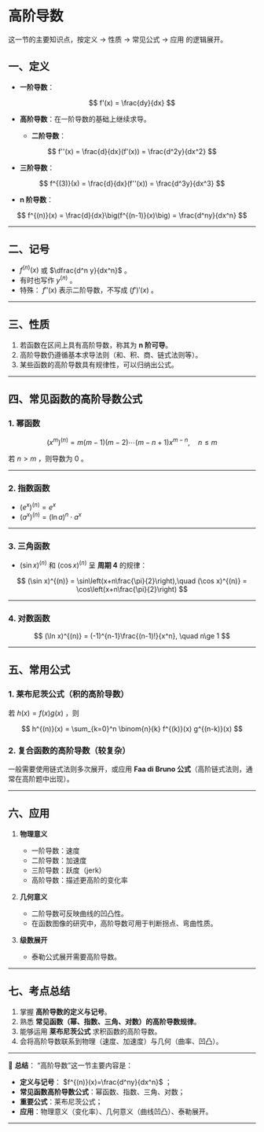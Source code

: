 # 高阶导数
这一节的主要知识点，按定义 → 性质 → 常见公式 → 应用 的逻辑展开。  

## 一、定义

* **一阶导数**：

$$
f'(x) = \frac{dy}{dx}
$$

* **高阶导数**：在一阶导数的基础上继续求导。

  * **二阶导数**：

$$
f''(x) = \frac{d}{dx}(f'(x)) = \frac{d^2y}{dx^2}
$$

  * **三阶导数**：

$$
f^{(3)}(x) = \frac{d}{dx}(f''(x)) = \frac{d^3y}{dx^3}
$$

  * **n 阶导数**：

$$
f^{(n)}(x) = \frac{d}{dx}\big(f^{(n-1)}(x)\big) = \frac{d^ny}{dx^n}
$$

---

## 二、记号

* $f^{(n)}(x)$ 或 $\dfrac{d^n y}{dx^n}$ 。
* 有时也写作 $y^{(n)}$ 。
* 特殊： $f''(x)$ 表示二阶导数，不写成 $(f')'(x)$ 。

---

## 三、性质

1. 若函数在区间上具有高阶导数，称其为 **n 阶可导**。
2. 高阶导数仍遵循基本求导法则（和、积、商、链式法则等）。
3. 某些函数的高阶导数具有规律性，可以归纳出公式。

---

## 四、常见函数的高阶导数公式

### 1. 幂函数

$$
(x^m)^{(n)} = m(m-1)(m-2)\cdots(m-n+1)x^{m-n},\quad n\le m
$$

若 $n>m$ ，则导数为 $0$ 。

---

### 2. 指数函数

* $(e^x)^{(n)} = e^x$
* $(a^x)^{(n)} = (\ln a)^n \cdot a^x$

---

### 3. 三角函数

* $(\sin x)^{(n)}$ 和 $(\cos x)^{(n)}$ 呈 **周期 4** 的规律：

$$
(\sin x)^{(n)} = \sin\left(x+n\frac{\pi}{2}\right),\quad
(\cos x)^{(n)} = \cos\left(x+n\frac{\pi}{2}\right)
$$

---

### 4. 对数函数

$$
(\ln x)^{(n)} = (-1)^{n-1}\frac{(n-1)!}{x^n}, \quad n\ge 1
$$

---

## 五、常用公式

### 1. 莱布尼茨公式（积的高阶导数）

若 $h(x)=f(x)g(x)$ ，则

$$
h^{(n)}(x) = \sum_{k=0}^n \binom{n}{k} f^{(k)}(x) g^{(n-k)}(x)
$$

### 2. 复合函数的高阶导数（较复杂）

一般需要使用链式法则多次展开，或应用 **Faa di Bruno 公式**（高阶链式法则，通常在高阶题中出现）。

---

## 六、应用

1. **物理意义**

   * 一阶导数：速度
   * 二阶导数：加速度
   * 三阶导数：跃度（jerk）
   * 高阶导数：描述更高阶的变化率

2. **几何意义**

   * 二阶导数可反映曲线的凹凸性。
   * 在函数图像的研究中，高阶导数可用于判断拐点、弯曲性质。

3. **级数展开**

   * 泰勒公式展开需要高阶导数。

---

## 七、考点总结

1. 掌握 **高阶导数的定义与记号**。
2. 熟悉 **常见函数（幂、指数、三角、对数）的高阶导数规律**。
3. 能够运用 **莱布尼茨公式** 求积函数的高阶导数。
4. 会将高阶导数联系到物理（速度、加速度）与几何（曲率、凹凸）。

---

📌 **总结**：
“高阶导数”这一节主要内容是：

* **定义与记号**： $f^{(n)}(x)=\frac{d^ny}{dx^n}$ ；
* **常见函数高阶导数公式**：幂函数、指数、三角、对数；
* **重要公式**：莱布尼茨公式；
* **应用**：物理意义（变化率）、几何意义（曲线凹凸）、泰勒展开。

---



